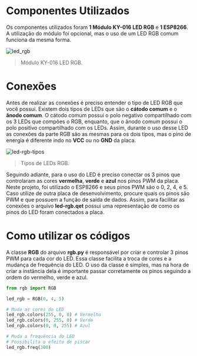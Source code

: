 # Componentes Utilizados

  Os componentes utilizados foram **1 Módulo KY-016 LED RGB** e **1 ESP8266**. A utilização do módulo foi opcional, mas o uso de um LED RGB comum funciona da mesma forma.
  
  ![led_rgb](https://user-images.githubusercontent.com/35488608/158032667-25a64260-eef4-41c7-8785-850be1072c91.jpeg)
  > Módulo KY-016 LED RGB.

# Conexões
  
  Antes de realizar as conexões é preciso entender o tipo de LED RGB que você possui. Existem dois tipos de LEDs que são o **cátodo comum** e o **ânodo comum**. O cátodo comum possui o polo negativo compartilhado com os 3 LEDs que compões o RGB, enquanto, que o ânodo comum possui o polo positivo compartilhado com os LEDs. Assim, durante o uso desse LED as conexões da parte RGB são as mesmas para os dois tipos, mas o pino de energia é diferente indo no **VCC** ou no **GND** da placa.

  ![led-rgb-tipos](https://user-images.githubusercontent.com/35488608/158033255-39581ff0-4105-4e3b-916f-3d03af55f055.jpeg)
  > Tipos de LEDs RGB.
  
  Seguindo adiante, para o uso do LED é preciso conectar os 3 pinos que controlaram as cores **vermelha**, **verde** e **azul** nos pinos PWM da placa. Neste projeto, foi utilizado o ESP8266 e seus pinos PWM são o 0, 2, 4, e 5. Caso utilize de outra placa de desenvolvimento, procure quais os pinos são PWM e que possuem a função de saída de dados. Assim, para facilitar as conexões o arquivo **led-rgb.qet** possui uma representação de como os pinos do LED foram conectados a placa.
  
# Como utilizar os códigos
  
  A classe **RGB** do arquivo **rgb.py** é responsável por criar e controlar 3 pinos PWM para cada cor do LED. Essa classe facilita a troca de cores e a mudança de frequência do LED. O uso da classe é simples, mas na hora de criar a instância dela é importante passar corretamente os pinos seguindo a ordem do vermelho, verde e azul. 

```Python
from rgb import RGB

led_rgb = RGB(0, 4, 5)

# Muda as cores do LED
led_rgb.colors(255, 0, 0) # Vermelho
led_rgb.colors(0, 255, 0) # Verde 
led_rgb.colors(0, 0, 255) # Azul

# Muda a frequência do LED
# Possibilita o efeito de piscar
led_rgb.freq(300)
```
